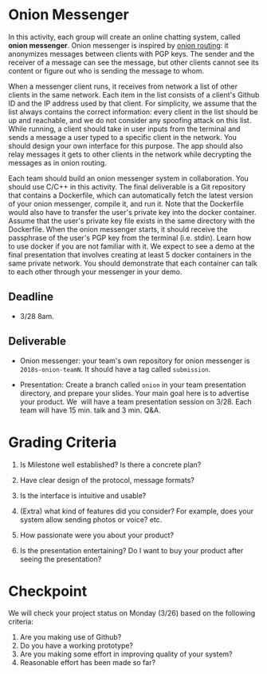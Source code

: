 # Onion Messenger

In this activity, each group will create an online chatting system, called
**onion messenger**. Onion messenger is inspired by [onion
routing](https://en.wikipedia.org/wiki/Onion_routing): it anonymizes messages
between clients with PGP keys. The sender and the receiver of a message can see
the message, but other clients cannot see its content or figure out who is
sending the message to whom.

When a messenger client runs, it receives from network a list of other clients
in the same network. Each item in the list consists of a client's Github ID and
the IP address used by that client. For simplicity, we assume that the list
always contains the correct information: every client in the list should be up
and reachable, and we do not consider any spoofing attack on this list. While
running, a client should take in user inputs from the terminal and sends a
message a user typed to a specific client in the network. You should design your
own interface for this purpose. The app should also relay messages it gets to
other clients in the network while decrypting the messages as in onion routing.

Each team should build an onion messenger system in collaboration. You should
use C/C++ in this activity. The final deliverable is a Git repository that
contains a Dockerfile, which can automatically fetch the latest version of your
onion messenger, compile it, and run it.
Note that the Dockerfile would also have to transfer the user's private key into
the docker container. Assume that the user's private key file exists in the same
directory with the Dockerfile. When the onion messenger starts, it should
receive the passphrase of the user's PGP key from the terminal (i.e. stdin).
Learn how to use docker if you are not familiar with it. We expect to see a demo
at the final presentation that involves creating at least 5 docker containers in
the same private network. You should demonstrate that each container can talk to
each other through your messenger in your demo.

## Deadline

- 3/28 8am.

## Deliverable

- Onion messenger: your team's own repository for onion messenger is
  `2018s-onion-teamN`. It should have a tag called `submission`.

- Presentation: Create a branch called `onion` in your team presentation directory,
  and prepare your slides. Your main goal here is to advertise your product. We
  will have a team presentation session on 3/28. Each team will have 15 min. talk
  and 3 min. Q&A.

# Grading Criteria

1. Is Milestone well established? Is there a concrete plan?

2. Have clear design of the protocol, message formats?

3. Is the interface is intuitive and usable?

4. (Extra) what kind of features did you consider? For example, does your system
   allow sending photos or voice? etc.
   
5. How passionate were you about your product?

6. Is the presentation entertaining? Do I want to buy your product after seeing the presentation?

# Checkpoint

We will check your project status on Monday (3/26) based on the following
criteria:

1. Are you making use of Github?
2. Do you have a working prototype?
3. Are you making some effort in improving quality of your system?
4. Reasonable effort has been made so far?
